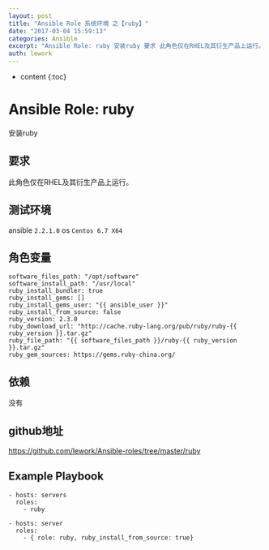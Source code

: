 ```yaml
---
layout: post
title: "Ansible Role 系统环境 之【ruby】"
date: "2017-03-04 15:59:13"
categories: Ansible
excerpt: "Ansible Role: ruby 安装ruby 要求 此角色仅在RHEL及其衍生产品上运行。 测试环境 ansible 2.2.1.0os ..."
auth: lework
---
```

* content
{:toc}

# Ansible Role: ruby

安装ruby

## 要求

此角色仅在RHEL及其衍生产品上运行。

## 测试环境

ansible `2.2.1.0`
os `Centos 6.7 X64`

## 角色变量
	software_files_path: "/opt/software"
	software_install_path: "/usr/local"
	ruby_install_bundler: true
	ruby_install_gems: []
	ruby_install_gems_user: "{{ ansible_user }}"
	ruby_install_from_source: false
	ruby_version: 2.3.0
	ruby_download_url: "http://cache.ruby-lang.org/pub/ruby/ruby-{{ ruby_version }}.tar.gz"
	ruby_file_path: "{{ software_files_path }}/ruby-{{ ruby_version }}.tar.gz"
	ruby_gem_sources: https://gems.ruby-china.org/

## 依赖

没有

## github地址
https://github.com/lework/Ansible-roles/tree/master/ruby

## Example Playbook

    - hosts: servers
      roles:
        - ruby
		
	- hosts: server
      roles:
        - { role: ruby, ruby_install_from_source: true}
